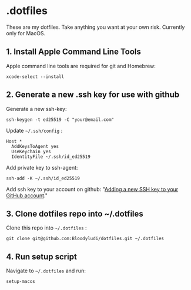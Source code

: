 # .dotfiles

These are my dotfiles. Take anything you want at your own risk.
Currently only for MacOS.

## 1. Install Apple Command Line Tools

Apple command line tools are required for git and Homebrew:

`xcode-select --install`

## 2. Generate a new .ssh key for use with github

Generate a new ssh-key:

`ssh-keygen -t ed25519 -C "your@email.com"`

Update `~/.ssh/config` :

```
Host *
  AddKeysToAgent yes
  UseKeychain yes
  IdentityFile ~/.ssh/id_ed25519
```

Add private key to ssh-agent:

`ssh-add -K ~/.ssh/id_ed25519`

Add ssh key to your account on github: "[Adding a new SSH key to your GitHub account](https://docs.github.com/en/github/authenticating-to-github/adding-a-new-ssh-key-to-your-github-account)."

## 3. Clone dotfiles repo into ~/.dotfiles

Clone this repo into `~/.dotfiles` :

`git clone git@github.com:Bloodyludi/dotfiles.git ~/.dotfiles`

## 4. Run setup script

Navigate to `~/.dotfiles` and run: 

`setup-macos`
